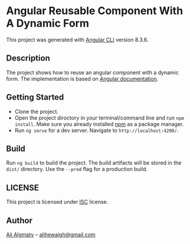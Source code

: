 # Angular Reusable Component With A Dynamic Form

This project was generated with [Angular CLI](https://github.com/angular/angular-cli) version 8.3.6.

## Description

The project shows how to reuse an angular component with a dynamic form. The implementation is based on [Angular documentation](https://angular.io/guide/dynamic-form).

## Getting Started 

- Clone the project.
- Open the project diroctory in your terminal/command line and run `npm install`. Make sure you already installed [npm](https://www.npmjs.com/get-npm) as a package manager.
- Run `ng serve` for a dev server. Navigate to `http://localhost:4200/`.


## Build

Run `ng build` to build the project. The build artifacts will be stored in the `dist/` directory. Use the `--prod` flag for a production build.


## LICENSE

This project is licensed under [ISC](https://opensource.org/licenses/ISC) license.

## Author

<a href="https://linkedin.com/in/alihewiagh37" target="_blank">Ali Algmaty</a> – alihewaigh@gmail.com
